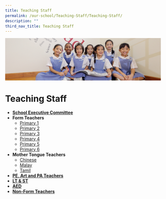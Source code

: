 ```yaml
---
title: Teaching Staff
permalink: /our-school/Teaching-Staff/Teaching-Staff/
description: ""
third_nav_title: Teaching Staff
---
```

![](/images/UsefulVideos.jpg)

Teaching Staff
==============


*   [<b>School Executive Committee</b>](/our-school/Teaching-Staff/School-Executive-Committee/)
*   <b>Form Teachers</b>
    *   [Primary 1](/our-school/Teaching-Staff/Form-Teachers-Primary-One/)
    *   [Primary 2](/our-school/Teaching-Staff/Form-Teachers-Primary-Two/)
    *   [Primary 3](/our-school/Teaching-Staff/Form-Teachers-Primary-Three/)
    *   [Primary 4](/our-school/Teaching-Staff/Form-Teachers-Primary-Four/)
    *   [Primary 5](/our-school/Teaching-Staff/Form-Teachers-Primary-Five/)
    *   [Primary 6](/our-school/Teaching-Staff/Form-Teachers-Primary-Six/)
*   <b>Mother Tongue Teachers</b>&nbsp;
    *   [Chinese](/our-school/Teaching-Staff/Teaching-Staff-Chinese-Language-Teachers/)
    *   [Malay](/our-school/Teaching-Staff/Teaching-Staff-Malay-Language-Teachers/)
    *   [Tamil](/our-school/Teaching-Staff/Teaching-Staff-Tamil-Language-Teachers/)
*   [<b>PE, Art and PA Teachers</b>](/our-school/Teaching-Staff/Teaching-Staff-PE-Art-and-PA-Teachers/)
*   [<b>LT &amp; ST</b>](/our-school/Teaching-Staff/Teaching-Staff-LT-and-ST/)
*   [<b>AED</b>](/our-school/Teaching-Staff/Teaching-Staff-AED/)
*   [<b>Non-Form Teachers</b>](/our-school/teaching-staff/nonformteachers/)